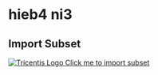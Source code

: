 # hieb4 ni3

## Import Subset

<a href="github-windows:https://github.com/bibliothek/awesome-subsets/raw/master/hieb4+ni3/hieb4+ni3">![Tricentis Logo](https://tricentis-com-tricentis.netdna-ssl.com/wp-content/uploads/2016/09/Tricentis-Logo-75px.png) Click me to import subset</a>

